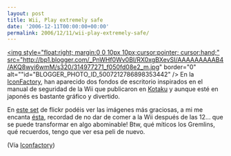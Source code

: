 ```yaml
---
layout: post
title: Wii, Play extremely safe
date: '2006-12-11T00:00:00+00:00'
permalink: 2006/12/11/wii-play-extremely-safe/
---
```

<a href="http://www.flickr.com/photos/iconfactory/314977271/in/set-72157594406897342/"><img style="float:right; margin:0 0 10px 10px;cursor:pointer; cursor:hand;" src="http://bp1.blogger.com/_PnWHf0Wv0BI/RX0xgBXevSI/AAAAAAAAAB4/AKQ8wyi6wmM/s320/314977271_f050fd08e2_m.jpg" border="0" alt=""id="BLOGGER_PHOTO_ID_5007212786898353442" /></a>
En la <a href="http://iconfactory.com/home">IconFactory</a>, han aparecido dos fondos de escritorio inspirados en el manual de seguridad de la Wii que publicaron en <a href="http://www.kotaku.com/gaming/top/the-japanese-super-safe-wii-safety-manual-218939.php">Kotaku</a> y aunque esté en japonés es bastante gráfico y divertido.

En <a href="http://www.flickr.com/photos/iconfactory/sets/72157594406897342/">este set</a> de flickr podéis ver las imágenes más graciosas, a mi me encanta <a href="http://www.flickr.com/photos/iconfactory/314977271/in/set-72157594406897342/">ésta</a>, recordad de no dar de comer a la Wii después de las 12... que se puede transformar en algo abominable! Btw, qué míticos los Gremlins, qué recuerdos, tengo que ver esa peli de nuevo.

(Vía <a href="http://iconfactory.com/home/permalink/1745">Iconfactory</a>)
